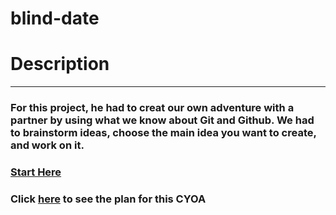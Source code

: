 # blind-date

# Description
---
### For this project, he had to creat our own adventure with a partner by using what we know about Git and Github. We had to brainstorm ideas, choose the main idea you want to create, and work on it.


### [Start Here](start.md)
### Click [here](https://docs.google.com/drawings/d/16AithnpxSqY0E0ijNCWajIZVOMd9nP_q_tMUWADyKto/edit) to see the plan for this CYOA
